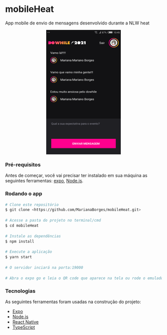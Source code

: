 # mobileHeat
App mobile de envio de mensagens desenvolvido durante a NLW heat 

<p>
  <img src="assets/screen-app-nlwheat.png" alt="Image" width="240" height="400" style="display: block; margin: 0 auto" />
</p>

### Pré-requisitos

Antes de começar, você vai precisar ter instalado em sua máquina as seguintes ferramentas:
[expo](https://docs.expo.io/), [Node.js](https://nodejs.org/en/). 

### Rodando o app

```bash
# Clone este repositório
$ git clone <https://github.com/MarianaBorges/mobileHeat.git>

# Acesse a pasta do projeto no terminal/cmd
$ cd mobileHeat

# Instale as dependências
$ npm install

# Execute a aplicação
$ yarn start

# O servidor inciará na porta:19000

# Abra o expo go e leia o QR code que aparece na tela ou rode o emulador
```

### Tecnologias

As seguintes ferramentas foram usadas na construção do projeto:

- [Expo](https://expo.io/)
- [Node.js](https://nodejs.org/en/)
- [React Native](https://reactnative.dev/)
- [TypeScript](https://www.typescriptlang.org/)
